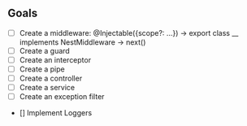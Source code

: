 ## Goals

- [ ] Create a middleware: @Injectable({scope?: ...}) -> export class \_\_ implements NestMiddleware -> next()
- [ ] Create a guard
- [ ] Create an interceptor
- [ ] Create a pipe
- [ ] Create a controller
- [ ] Create a service
- [ ] Create an exception filter

- [] Implement Loggers
